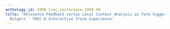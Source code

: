 ```yaml
---
anthology_id: 1999.trec_conference-1999.49
title: 'Relevance Feedback versus Local Context Analysis as Term Suggestion Devices:
  Rutgers'' TREC-8 Interactive Track Experience'
---
```

